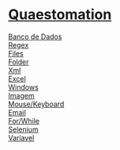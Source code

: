 # <a href="https://github.com/Hidekithiago/CSharp">Quaestomation</a> <br>
<a href="https://github.com/Hidekithiago/CSharp/blob/master/!bd.md">Banco de Dados</a> <br>
<a href="https://github.com/Hidekithiago/CSharp/blob/master/!regex.md">Regex</a> <br>
<a href="https://github.com/Hidekithiago/CSharp/blob/master/!files.md">Files</a> <br>
<a href="https://github.com/Hidekithiago/CSharp/blob/master/!folder.md">Folder</a> <br>
<a href="https://github.com/Hidekithiago/CSharp/blob/master/!xml.md">Xml</a> <br>
<a href="https://github.com/Hidekithiago/CSharp/blob/master/!excel.md">Excel</a> <br>
<a href="https://github.com/Hidekithiago/CSharp/blob/master/!windows.md">Windows</a> <br>
<a href="https://github.com/Hidekithiago/CSharp/blob/master/!image.md">Imagem</a> <br>
<a href="https://github.com/Hidekithiago/CSharp/blob/master/!mouse.md">Mouse/Keyboard</a> <br>
<a href="https://github.com/Hidekithiago/CSharp/blob/master/!email.md">Email</a> <br>
<a href="https://github.com/Hidekithiago/CSharp/blob/master/!forWhile.md">For/While</a> <br>
<a href="https://github.com/Hidekithiago/CSharp/blob/master/!selenium.md">Selenium</a> <br>
<a href="https://github.com/Hidekithiago/CSharp/blob/master/!variavel.md">Variavel</a> <br>
